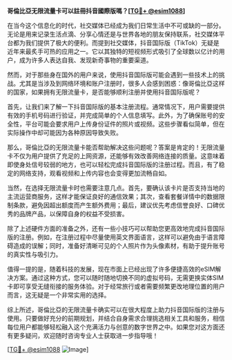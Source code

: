 **哥倫比亞无限流量卡可以註冊抖音國際版嗎？[[TG💪+ @esim1088](https://t.me/s/esim1088)]**

在当今这个信息化的时代，社交媒体已经成为我们日常生活中不可或缺的一部分。无论是用来记录生活点滴、分享心情还是与世界各地的朋友保持联系，社交媒体平台都为我们提供了极大的便利。而提到社交媒体，抖音国际版（TikTok）无疑是近年来最炙手可热的应用之一。它以其独特的短视频形式吸引了全球数以亿计的用户，成为许多人表达自我、发现新奇事物的重要渠道。

然而，对于那些身在国外的用户来说，使用抖音国际版可能会遇到一些技术上的挑战。尤其是当涉及到网络环境和账户注册时，很多人会感到困惑：像哥倫比亞这样的国家，如果拥有无限流量卡，是否能够顺利注册并使用抖音国际版呢？

首先，让我们来了解一下抖音国际版的基本注册流程。通常情况下，用户需要提供有效的手机号码进行验证，并完成简单的个人信息填写。此外，为了确保账号的安全性，平台可能会要求用户上传身份证件的照片或视频。这些步骤看似简单，但在实际操作中却可能因为各种原因导致失败。

那么，哥倫比亞的无限流量卡能否帮助解决这些问题呢？答案是肯定的！无限流量卡不仅为用户提供了充足的上网资源，还能够有效改善网络连接的质量。这意味着即使身处信号较弱的地方，也可以轻松完成抖音国际版的注册过程。而且，有了稳定的网络支持，观看视频和上传内容也会变得更加流畅自如。

当然，在选择无限流量卡时也需要注意几点。首先，要确认该卡片是否支持当地的主流运营商服务，这样才能保证良好的通信效果；其次，查看套餐详情中的数据限制条款，避免因超出额度而产生额外费用；最后，建议优先考虑信誉良好、口碑优秀的品牌产品，以保障自身的权益不受损害。

除了上述硬件方面的准备之外，还有一些小技巧可以帮助您更高效地完成抖音国际版的注册。例如，在注册过程中尽量使用英文界面语言，这样可以避免由于语言障碍造成的误解；同时，准备好清晰可见的个人照片作为头像素材，有助于提升账号的真实性与吸引力。

值得一提的是，随着科技的发展，现在市面上已经出现了许多便捷高效的eSIM解决方案。通过这种方式，您可以随时随地切换不同的虚拟号码，无需更换实体SIM卡即可享受无缝衔接的服务体验。对于经常旅行或者需要频繁更改地理位置的用户而言，这无疑是一个非常实用的选择。

综上所述，哥倫比亞的无限流量卡确实可以在很大程度上助力抖音国际版的注册与使用。只要做好充分的前期规划，并结合自身需求合理挑选相关工具和服务，相信每位用户都能够轻松融入这个充满活力与创意的数字世界之中。如果您对这方面还有更多疑问，欢迎随时咨询专业人士获取进一步指导哦！

[[TG💪+ @esim1088](https://t.me/s/esim1088) ![Image](https://i.postimg.cc/4NQfJmqS/Snipaste-2025-05-13-00-14-12.png)]
